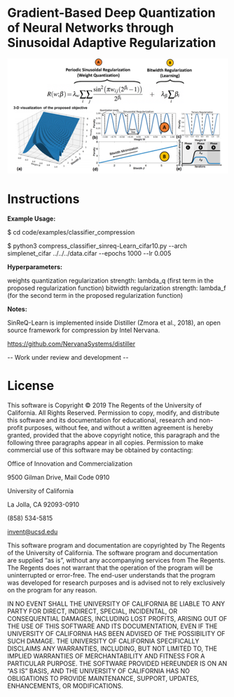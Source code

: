 # Gradient-Based Deep Quantization of Neural Networks through Sinusoidal Adaptive Regularization

![Image description](sinreq_learn.png)

# Instructions

**Example Usage:**

$ cd code/examples/classifier_compression

$ python3 compress_classifier_sinreq-Learn_cifar10.py --arch simplenet_cifar ../../../data.cifar --epochs 1000 --lr 0.005

**Hyperparameters:**

weights quantization regularization strength: lambda_q (first term in the proposed regularization function)
bitwidth regularization strength: lambda_f (for the second term in the proposed regularization function)

**Notes:**

SinReQ-Learn is implemented inside Distiller (Zmora et al., 2018), an open source framework for compression by Intel Nervana.

https://github.com/NervanaSystems/distiller

-- Work under review and  development --  

# License

This software is Copyright © 2019 The Regents of the University of California. All Rights Reserved. Permission to copy, modify, and distribute this software and its documentation for educational, research and non-profit purposes, without fee, and without a written agreement is hereby granted, provided that the above copyright notice, this paragraph and the following three paragraphs appear in all copies. Permission to make commercial use of this software may be obtained by contacting:

Office of Innovation and Commercialization

9500 Gilman Drive, Mail Code 0910

University of California

La Jolla, CA 92093-0910

(858) 534-5815

invent@ucsd.edu

This software program and documentation are copyrighted by The Regents of the University of California. The software program and documentation are supplied “as is”, without any accompanying services from The Regents. The Regents does not warrant that the operation of the program will be uninterrupted or error-free. The end-user understands that the program was developed for research purposes and is advised not to rely exclusively on the program for any reason.

IN NO EVENT SHALL THE UNIVERSITY OF CALIFORNIA BE LIABLE TO ANY PARTY FOR DIRECT, INDIRECT, SPECIAL, INCIDENTAL, OR CONSEQUENTIAL DAMAGES, INCLUDING LOST PROFITS, ARISING OUT OF THE USE OF THIS SOFTWARE AND ITS DOCUMENTATION, EVEN IF THE UNIVERSITY OF CALIFORNIA HAS BEEN ADVISED OF THE POSSIBILITY OF SUCH DAMAGE. THE UNIVERSITY OF CALIFORNIA SPECIFICALLY DISCLAIMS ANY WARRANTIES, INCLUDING, BUT NOT LIMITED TO, THE IMPLIED WARRANTIES OF MERCHANTABILITY AND FITNESS FOR A PARTICULAR PURPOSE. THE SOFTWARE PROVIDED HEREUNDER IS ON AN “AS IS” BASIS, AND THE UNIVERSITY OF CALIFORNIA HAS NO OBLIGATIONS TO PROVIDE MAINTENANCE, SUPPORT, UPDATES, ENHANCEMENTS, OR MODIFICATIONS.
